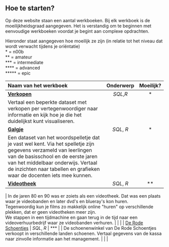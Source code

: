 ## Hoe te starten?

Op deze website staan een aantal werkboeken. Bij elk werkboek is de moeilijkheidsgraad aangegeven. Het is verstandig om te beginnen met eenvoudige werkboeken voordat je begint aan complexe opdrachten.

Hieronder staat aangegeven hoe moeilijk ze zijn (in relatie tot het niveau dat wordt verwacht tijdens je oriëntatie)  
 \* = n00b  
 \*\* = amateur  
 \*\*\* = intermediate  
 \*\*\*\* = advanced  
 \*\*\*\*\* = epic

| **Naam van het werkboek**                                                                                                                                                                                                                                               | **Onderwerp** | **Moeilijk?** |
| :---------------------------------------------------------------------------------------------------------------------------------------------------------------------------------------------------------------------------------------------------------------------- | :-----------: | :-----------: |
| [**Verkopen**](/oefening/verkopen-visualiseren.md)                                                                                                                                                                                                                      |   _SQL_,_R_   |      \*       |
| Vertaal een beperkte dataset met verkopen per vertegenwoordiger naar informatie en kijk hoe je die het duidelijkst kunt visualiseren.                                                                                                                                   |               |               |
| [**Galgje**](/oefening/galgje.md)                                                                                                                                                                                                                                       |  _SQL_, _R_   |      \*       |
| Een dataset van het woordspelletje dat je vast wel kent. Via het spelletje zijn gegevens verzameld van leerlingen van de basisschool en de eerste jaren van het middelbaar onderwijs. Vertaal de inzichten naar tabellen en grafieken waar de docenten iets mee kunnen. |               |               |
| [**Videotheek**](/oefening/videotheek.md)                                                                                                                                                                                                                               |  _SQL_, _R_   |     \*\*      |

| In de jaren 80 en 90 was er zoiets als een videotheek. Dat was een plaats waar je videobanden en later dvd's en blueray's kon huren.\
Tegenwoordig kun je films zo makkelijk online "huren" op verschillende plekken, dat er geen videotheken meer zijn.\
We stappen in een tijdmachine en gaan terug in de tijd naar een videoverhuurbedrijf waar ze videobanden verhuren. | | |
| [De Rode Schoentjes](/oefening/de-rode-schoentjes.md) | _SQL_, _R_ | \*\*\* |
| De schoenenwinkel van De Rode Schoentjes verkoopt in verschillende landen schoenen. Vertaal gegevens van de kassa naar zinvolle informatie aan het management. | | |
